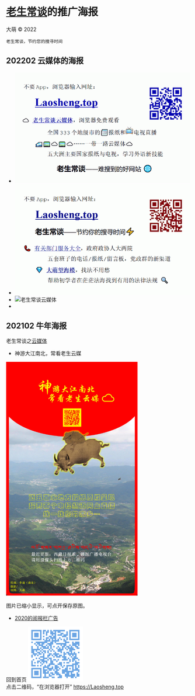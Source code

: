 [老生常谈](.. )的推广海报
=========================
大萌 © 2022

	老生常谈，节约您的搜寻时间

202202 云媒体的海报
-------------------

+ <img src="Laosheng.top-fly-card-2022.png" height="50%" alt="老生常谈云媒体" />
+ <img src="Laosheng.top-fuwu-card-2022.png" height="50%" alt="老生常谈 之有关部门服务大全" />

+ <img src="fly-flyer-2022" height="50%" alt="老生常谈云媒体" />
+ 

202102 牛年海报
----------------

老生常谈之[云媒体](../fly )
+ 神游大江南北，常看老生云媒

<img src="神游大江南北常看老生云媒.jpg" height="640px" alt="老生常谈云媒体海报"/> <!-- 50%高度没起作用 -->

图片已缩小显示，可点开保存原图。


+ [2020的阅报栏广告](./2020)


回到首页
<a href=".." title="返回老生常谈首页"><img src="../indexQR-Blue.png" /></a>  
点击二维码，“在浏览器打开” https://Laosheng.top

